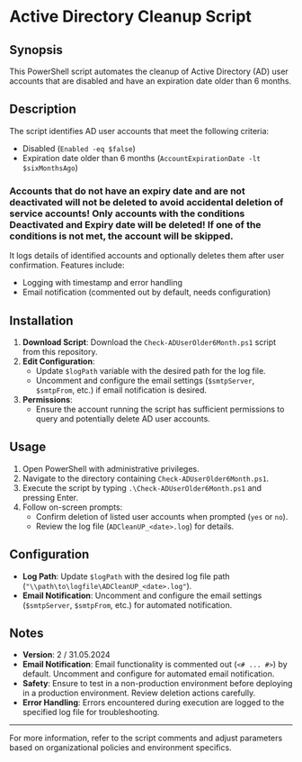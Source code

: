 # Active Directory Cleanup Script

## Synopsis
This PowerShell script automates the cleanup of Active Directory (AD) user accounts that are disabled and have an expiration date older than 6 months.

## Description
The script identifies AD user accounts that meet the following criteria:
- Disabled (`Enabled -eq $false`)
- Expiration date older than 6 months (`AccountExpirationDate -lt $sixMonthsAgo`)

### Accounts that do not have an expiry date and are not deactivated will not be deleted to avoid accidental deletion of service accounts! Only accounts with the conditions Deactivated and Expiry date will be deleted! If one of the conditions is not met, the account will be skipped.

It logs details of identified accounts and optionally deletes them after user confirmation. Features include:
- Logging with timestamp and error handling
- Email notification (commented out by default, needs configuration)

## Installation
1. **Download Script**: Download the `Check-ADUserOlder6Month.ps1` script from this repository.
2. **Edit Configuration**:
   - Update `$logPath` variable with the desired path for the log file.
   - Uncomment and configure the email settings (`$smtpServer`, `$smtpFrom`, etc.) if email notification is desired.
3. **Permissions**:
   - Ensure the account running the script has sufficient permissions to query and potentially delete AD user accounts.

## Usage
1. Open PowerShell with administrative privileges.
2. Navigate to the directory containing `Check-ADUserOlder6Month.ps1`.
3. Execute the script by typing `.\Check-ADUserOlder6Month.ps1` and pressing Enter.
4. Follow on-screen prompts:
   - Confirm deletion of listed user accounts when prompted (`yes` or `no`).
   - Review the log file (`ADCleanUP_<date>.log`) for details.

## Configuration
- **Log Path**: Update `$logPath` with the desired log file path (`"\\path\to\logfile\ADCleanUP_<date>.log"`).
- **Email Notification**: Uncomment and configure the email settings (`$smtpServer`, `$smtpFrom`, etc.) for automated notification.

## Notes
- **Version**: 2 / 31.05.2024
- **Email Notification**: Email functionality is commented out (`<# ... #>`) by default. Uncomment and configure for automated email notification.
- **Safety**: Ensure to test in a non-production environment before deploying in a production environment. Review deletion actions carefully.
- **Error Handling**: Errors encountered during execution are logged to the specified log file for troubleshooting.

---

For more information, refer to the script comments and adjust parameters based on organizational policies and environment specifics.
